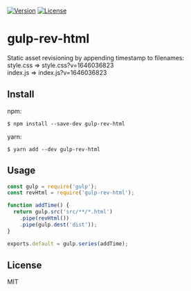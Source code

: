 <p>
  <a href="https://www.npmjs.com/package/gulp-rev-html"><img 
  src="https://img.shields.io/npm/v/gulp-rev-html.svg?sanitize=true" alt="Version"
  ></a>
  <a href="https://github.com/guozhenyi/gulp-rev-html"><img 
  src="https://img.shields.io/npm/l/gulp-rev-html.svg?sanitize=true" alt="License"
  ></a>
</p>

# gulp-rev-html

Static asset revisioning by appending timestamp to filenames: <br>
style.css => style.css?v=1646036823<br>
index.js => index.js?v=1646036823

## Install

npm:

```
$ npm install --save-dev gulp-rev-html
```

yarn:

```
$ yarn add --dev gulp-rev-html
```

## Usage

```js
const gulp = require('gulp');
const revHtml = require('gulp-rev-html');

function addTime() {
  return gulp.src('src/**/*.html')
    .pipe(revHtml())
    .pipe(gulp.dest('dist'));
}

exports.default = gulp.series(addTime);
```

## License

MIT
